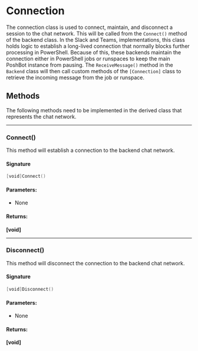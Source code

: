 # Connection

The connection class is used to connect, maintain, and disconnect a session to the chat network.
This will be called from the `Connect()` method of the backend class.
In the Slack and Teams, implementations, this class holds logic to establish a long-lived connection that normally blocks further processing in PowerShell.
Because of this, these backends maintain the connection either in PowerShell jobs or runspaces to keep the main PoshBot instance from pausing.
The `ReceiveMessage()` method in the `Backend` class will then call custom methods of the `[Connection]` class to retrieve the incoming message from the job or runspace.

## Methods

The following methods need to be implemented in the derived class that represents the chat network.

---

### Connect()

This method will establish a connection to the backend chat network.

#### Signature

```powershell
[void]Connect()
```

#### Parameters:

- None

#### Returns:

**\[void]**

---

### Disconnect()

This method will disconnect the connection to the backend chat network.

#### Signature

```powershell
[void]Disconnect()
```

#### Parameters:

- None

#### Returns:

**\[void]**
